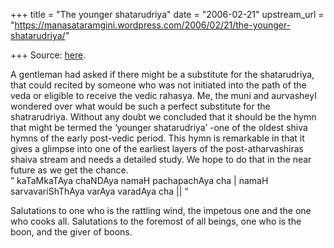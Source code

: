 +++
title = "The younger shatarudriya"
date = "2006-02-21"
upstream_url = "https://manasataramgini.wordpress.com/2006/02/21/the-younger-shatarudriya/"

+++
Source: [here](https://manasataramgini.wordpress.com/2006/02/21/the-younger-shatarudriya/).

A gentleman had asked if there might be a substitute for the
shatarudriya, that could recited by someone who was not initiated into
the path of the veda or eligible to receive the vedic rahasya. Me, the
muni and aurvasheyI wondered over what would be such a perfect
substitute for the shatrarudriya. Without any doubt we concluded that it
should be the hymn that might be termed the ‘younger shatarudriya’ -one
of the oldest shiva hymns of the early post-vedic period. This hymn is
remarkable in that it gives a glimpse into one of the earliest layers of
the post-atharvashiras shaiva stream and needs a detailed study. We hope
to do that in the near future as we get the chance.  
” kaTaMkaTAya chaNDAya namaH pachapachAya cha \| namaH sarvavariShThAya
varAya varadAya cha \|\| “

Salutations to one who is the rattling wind, the impetous one and the
one who cooks all. Salutations to the foremost of all beings, one who is
the boon, and the giver of boons.

